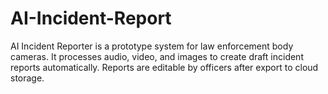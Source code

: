 # AI-Incident-Report
AI Incident Reporter is a prototype system for law enforcement body cameras. It processes audio, video, and images to create draft incident reports automatically. Reports are editable by officers after export to cloud storage.
